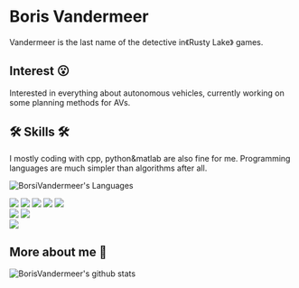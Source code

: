 # Boris Vandermeer

Vandermeer is the last name of the detective in《Rusty Lake》 games.

<!-- [![Hits](https://hits.seeyoufarm.com/api/count/incr/badge.svg?url=https%3A%2F%2Fgithub.com%2FBorisVandermeer&count_bg=%2379C83D&title_bg=%23555555&icon=&icon_color=%23E7E7E7&title=hits&edge_flat=false)](https://hits.seeyoufarm.com) -->

## Interest 😮

Interested in everything about autonomous vehicles, currently working on some planning methods for AVs.
  
## 🛠 Skills 🛠

I mostly coding with cpp, python&matlab are also fine for me. Programming languages are much simpler than algorithms after all.

![BorsiVandermeer's Languages](https://github-readme-stats.vercel.app/api/top-langs/?username=BorisVandermeer&layout=compact&theme=dracula&card_width=445)

<img src="https://img.shields.io/badge/Python-3766AB?style=flat-square&logo=Python&logoColor=white"/>
<img src="https://img.shields.io/badge/C++-00599C?style=flat-square&logo=C%2B%2B&logoColor=white"/>
<img src="https://img.shields.io/badge/C-A8B9CC?style=flat-square&logo=C&logoColor=white"/>
<img src="https://img.shields.io/badge/Matlab-FF452F?style=flat-square&logo=Mathworks&logoColor=white"/>
<img src="https://img.shields.io/badge/Cmake-3766AB?style=flat-square&logo=Cmake&logoColor=white"/>
<br>
<img src="https://img.shields.io/badge/markdown-000000?style=flat-square&logo=Markdown&logoColor=white"/>
<img src="https://img.shields.io/badge/ROS-22314E?style=flat-square&logo=ROS&logoColor=white"/>
<br>
<img src="https://img.shields.io/badge/SolidWorks-FF3333?style=flat-square&logo=Solidworks&logoColor=white"/>

## More about me 🙂

![BorisVandermeer's github stats](https://github-readme-stats.vercel.app/api?username=BorisVandermeer&count_private=true&show_icons=true&theme=dracula)

